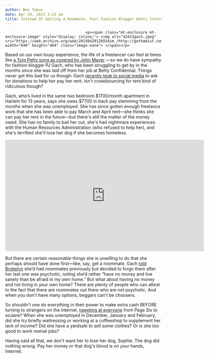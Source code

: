 ```yaml
---
author: Ben Yakas
date: Apr 24, 2013 2:23 pm
title: Instead Of Getting A Roommate, Poor Fashion Blogger Wants Internet To Pay Her Rent
---
```


	
										<p><span class="mt-enclosure mt-enclosure-image" style="display: inline;"> <img alt="42413gach.jpeg" src="https://web.archive.org/web/20150429120554im_/http://gothamist.com/attachments/byakas/42413gach.jpeg" width="640" height="404" class="image-none"> </span></p>

<p>Based on our own lousy experience, the life of a freelancer can feel at times like <a href="https://web.archive.org/web/20150429120554/http://www.youtube.com/watch?v=20Ov0cDPZy8">a Tom Petty song as covered by John Mayer</a> &#x2014;so we do have sympathy for fashion blogger PJ Gach, who has been struggling to get by in the months since she was laid off from her job at Betty Confidential. Things never got this bad for us though: Gach <a href="https://web.archive.org/web/20150429120554/http://pjgachmypersonalstyle.tumblr.com/">recently took to social media</a> to ask for donations to help her pay her rent. Isn&apos;t crowdsourcing for rent kind of ridiculous though?  </p>

<p>Gach, who&#x2019;s lived in the same two bedroom $1700/month apartment in Harlem for 13 years, says she owes $7700 in back pay stemming from the months when she was unemployed. She has since gotten enough freelance work that she has been able to pay March and April rent&#x2014;she thinks she can pay her rent in the future&#x2014;but there&apos;s still the matter of the money owed. She has no family to bail her out, she&apos;s had nightmare experiences with the Human Resources Administration (who refused to help her), and she&apos;s terrified she&apos;ll lose her dog if she becomes homeless.</p>

<p><iframe width="640" height="360" src="https://web.archive.org/web/20150429120554if_/http://www.youtube.com/embed/apUu_6topIs" frameborder="0" allowfullscreen></iframe></p>

<p>But there are certain <em>reasonable</em> things she is unwilling to do that she perhaps should have done first&#x2014;like, say, get a roommate. Gach <a href="https://web.archive.org/web/20150429120554/http://brokelyn.com/fashion-blogger-im-going-to-be-homeless-in-24-hours-if-you-dont-pay-my-rent/">told Brokelyn</a> she&#x2019;d had roommates previously but decided to forgo them after her last one was psychotic, noting she&#x2019;d rather &#x201C;have no money and live sanely than be afraid in my own home.&#x201D; But what about having no money and not living in your own home? There are plenty of people who can attest to the fact that there are roommates out there who are not psychotic. And when you don&apos;t have many options, beggars can&apos;t be choosers.</p>

<p>So shouldn&apos;t one do everything in their power to make extra cash BEFORE turning to strangers on the internet, <a href="https://web.archive.org/web/20150429120554/https://twitter.com/PJ_Gach_Editor">tweeting at everyone</a> from Page Six to xoJane? When she was unemployed in December, January and February, did she try briefly waitressing or working at a coffeeshop to supplement her lack of income? Did she have a yardsale to sell some clothes? Or is she too good to work menial jobs?</p>

<p>Having said all that, we don&apos;t want her to lose her dog, Sophie. The dog did nothing wrong. Pay her money or that dog&apos;s blood is on<em> your </em>hands, Internet.</p>					
										
									
				